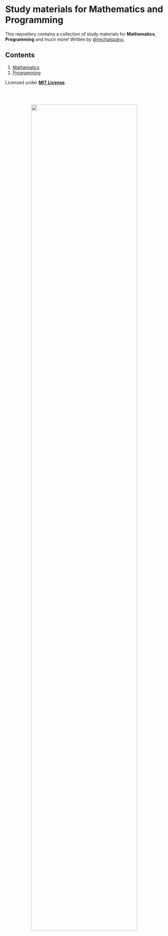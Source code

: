 # Study materials for Mathematics and Programming

This repositery contains a collection of study materials for __Mathematics__, __Programming__ and much more! Written by [@michalspano](https://github.com/michalspano).

## Contents 

1. [Mathematics](https://github.com/michalspano/study-materials/tree/main/study-materials/Mathematics) 
2. [Programming](https://github.com/michalspano/study-materials/tree/main/study-materials/Programming) 

Licensed under [__MIT License__](https://github.com/michalspano/study-materials/blob/main/LICENSE).

<br><br>
<!-- Stylised photo with html syntax -->
<p style="text-align:center;"><img src="https://miro.medium.com/max/1400/1*7AKb9rynbkiMVV6pReqW2g.png" style="width: 82%; height: auto;"></p>
